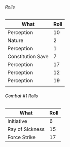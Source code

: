 ###### Rolls
| What              | Roll |
| ----------------- | ---- |
| Perception        | 10   |
| Nature            | 2    |
| Perception        | 1    |
| Constitution Save | 7    |
| Perception        | 17   |
| Perception        | 12   |
| Perception        | 19   | 
|                   |      |

###### Combat #1 Rolls
| What            | Roll |
| --------------- | ---- |
| Initiative      | 6    |
| Ray of Sickness | 15   |
| Force Strike    | 17   | 
